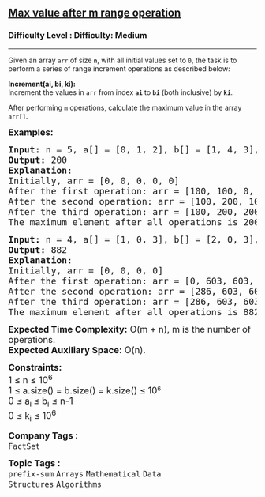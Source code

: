 <h2><a href="https://www.geeksforgeeks.org/problems/max-value-after-m-range-operation4300/1?page=1&category=prefix-sum&sortBy=submissions">Max value after m range operation</a></h2><h3>Difficulty Level : Difficulty: Medium</h3><hr><div class="problems_problem_content__Xm_eO"><p>Given an array <code>arr</code> of size <strong><code>n</code></strong>, with all initial values set to <code>0</code>, the task is to perform a series of range increment operations as described below:</p>
<p><strong>Increment(ai, bi, ki):</strong><br>Increment the values in <code>arr</code> from index <strong><code>ai</code></strong> to <strong><code>bi</code></strong> (both inclusive) by <strong><code>ki</code></strong>.</p>
<p>After performing <code>m</code> operations, calculate the maximum value in the array <code>arr[]</code>.</p>
<p><span style="font-size: 18px;"><strong>Examples:</strong></span></p>
<pre><span style="font-size: 18px;"><strong>Input: </strong>n = 5, a[] = [0, 1, 2], b[] = [1, 4, 3], k[] = [100, 100, 100]
<strong>Output:</strong> 200
<strong>Explanation</strong>: <br>Initially, arr = [0, 0, 0, 0, 0]
After the first operation: arr = [100, 100, 0, 0, 0]
After the second operation: arr = [100, 200, 100, 100, 100]
After the third operation: arr = [100, 200, 200, 200, 100]
The maximum element after all operations is 200.</span></pre>
<pre><span style="font-size: 18px;"><strong>Input: </strong>n = 4, a[] = [1, 0, 3], b[] = [2, 0, 3], k[] = [603, 286, 882]
<strong>Output:</strong> 882
<strong>Explanation</strong>: <br>Initially, arr = [0, 0, 0, 0]
After the first operation: arr = [0, 603, 603, 0]
After the second operation: arr = [286, 603, 603, 0]
After the third operation: arr = [286, 603, 603, 882]
The maximum element after all operations is 882.</span></pre>
<p><span style="font-size: 18px;"><strong>Expected Time Complexity:</strong> O(m + n), m is the number of operations.<br><strong>Expected Auxiliary Space:</strong> O(n).</span></p>
<p><span style="font-size: 18px;"><strong>Constraints:</strong><br>1 ≤ n ≤ 10<sup>6<br></sup></span><span style="font-size: 18px;">1 ≤ a.size() = b.size() = k.size() ≤ 10</span><sup>6</sup><br><span style="font-size: 18px;">0 ≤ a<sub>i </sub> ≤ b<sub>i</sub> ≤ n-1<br></span><span style="font-size: 18px;">0 ≤ k<sub>i</sub> ≤ 10<sup>6</sup></span></p></div><p><span style=font-size:18px><strong>Company Tags : </strong><br><code>FactSet</code>&nbsp;<br><p><span style=font-size:18px><strong>Topic Tags : </strong><br><code>prefix-sum</code>&nbsp;<code>Arrays</code>&nbsp;<code>Mathematical</code>&nbsp;<code>Data Structures</code>&nbsp;<code>Algorithms</code>&nbsp;